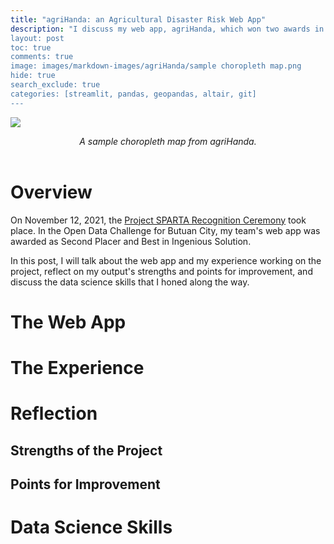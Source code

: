 ```yaml
---
title: "agriHanda: an Agricultural Disaster Risk Web App"
description: "I discuss my web app, agriHanda, which won two awards in the Project SPARTA PH Open Data Challenge for Butuan City.
layout: post
toc: true
comments: true
image: images/markdown-images/agriHanda/sample choropleth map.png
hide: true
search_exclude: true
categories: [streamlit, pandas, geopandas, altair, git]
---
```


![](https://miguelahg.github.io/mahg-data-science/images/markdown-images/agriHanda/agriHanda-choropleth-map.png)

<center><i>A sample choropleth map from agriHanda.</i></center>

</br>

# Overview

On November 12, 2021, the [Project SPARTA Recognition Ceremony](https://www.facebook.com/watch/live/?ref=watch_permalink&v=402923554635179) took place. In the Open Data Challenge for Butuan City, my team's web app was awarded as Second Placer and Best in Ingenious Solution.

In this post, I will talk about the web app and my experience working on the project, reflect on my output's strengths and points for improvement, and discuss the data science skills that I honed along the way.

# The Web App



# The Experience

# Reflection

## Strengths of the Project

## Points for Improvement

# Data Science Skills
